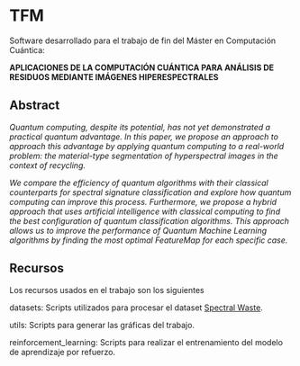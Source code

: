 # TFM
Software desarrollado para el trabajo de fin del Máster en Computación Cuántica:

**APLICACIONES DE LA COMPUTACIÓN CUÁNTICA PARA ANÁLISIS DE RESIDUOS MEDIANTE IMÁGENES HIPERESPECTRALES**

## Abstract

_Quantum computing, despite its potential, has not yet demonstrated a practical quantum advantage. In this paper, we propose an approach to approach this advantage by applying quantum computing to a real-world problem: the material-type segmentation of hyperspectral images in the context of recycling._

_We compare the efficiency of quantum algorithms with their classical counterparts for spectral signature classification and explore how quantum computing can improve this process. Furthermore, we propose a hybrid approach that uses artificial intelligence with classical computing to find the best configuration of quantum classification algorithms. This approach allows us to improve the performance of Quantum Machine Learning algorithms by finding the most optimal FeatureMap for each specific case._


## Recursos
Los recursos usados en el trabajo son los siguientes

datasets: Scripts utilizados para procesar el dataset [Spectral Waste](https://arxiv.org/abs/2403.18033).

utils: Scripts para generar las gráficas del trabajo.

reinforcement_learning: Scripts para realizar el entrenamiento del modelo de aprendizaje por refuerzo.

